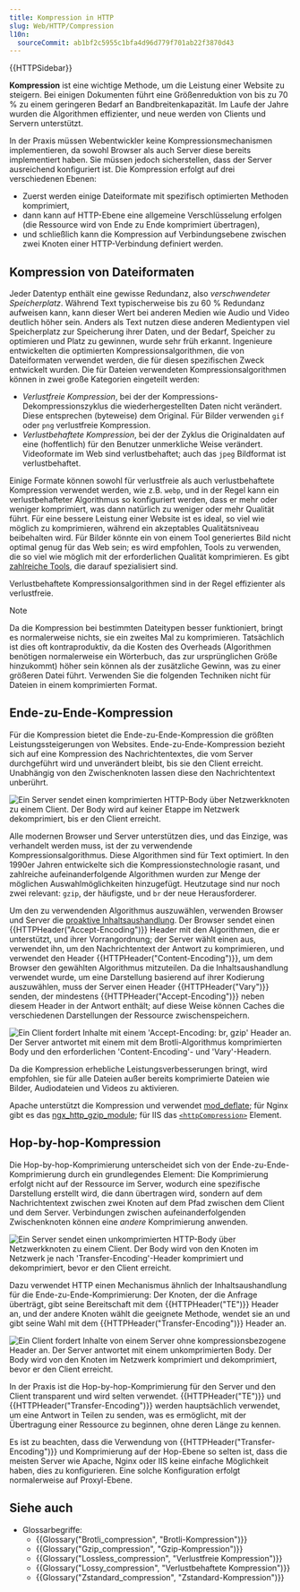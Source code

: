 ```yaml
---
title: Kompression in HTTP
slug: Web/HTTP/Compression
l10n:
  sourceCommit: ab1bf2c5955c1bfa4d96d779f701ab22f3870d43
---
```


{{HTTPSidebar}}

**Kompression** ist eine wichtige Methode, um die Leistung einer Website zu steigern. Bei einigen Dokumenten führt eine Größenreduktion von bis zu 70 % zu einem geringeren Bedarf an Bandbreitenkapazität. Im Laufe der Jahre wurden die Algorithmen effizienter, und neue werden von Clients und Servern unterstützt.

In der Praxis müssen Webentwickler keine Kompressionsmechanismen implementieren, da sowohl Browser als auch Server diese bereits implementiert haben. Sie müssen jedoch sicherstellen, dass der Server ausreichend konfiguriert ist. Die Kompression erfolgt auf drei verschiedenen Ebenen:

- Zuerst werden einige Dateiformate mit spezifisch optimierten Methoden komprimiert,
- dann kann auf HTTP-Ebene eine allgemeine Verschlüsselung erfolgen (die Ressource wird von Ende zu Ende komprimiert übertragen),
- und schließlich kann die Kompression auf Verbindungsebene zwischen zwei Knoten einer HTTP-Verbindung definiert werden.

## Kompression von Dateiformaten

Jeder Datentyp enthält eine gewisse Redundanz, also _verschwendeter Speicherplatz_. Während Text typischerweise bis zu 60 % Redundanz aufweisen kann, kann dieser Wert bei anderen Medien wie Audio und Video deutlich höher sein. Anders als Text nutzen diese anderen Medientypen viel Speicherplatz zur Speicherung ihrer Daten, und der Bedarf, Speicher zu optimieren und Platz zu gewinnen, wurde sehr früh erkannt. Ingenieure entwickelten die optimierten Kompressionsalgorithmen, die von Dateiformaten verwendet werden, die für diesen spezifischen Zweck entwickelt wurden. Die für Dateien verwendeten Kompressionsalgorithmen können in zwei große Kategorien eingeteilt werden:

- _Verlustfreie Kompression_, bei der der Kompressions-Dekompressionszyklus die wiederhergestellten Daten nicht verändert. Diese entsprechen (byteweise) dem Original.
  Für Bilder verwenden `gif` oder `png` verlustfreie Kompression.
- _Verlustbehaftete Kompression_, bei der der Zyklus die Originaldaten auf eine (hoffentlich) für den Benutzer unmerkliche Weise verändert.
  Videoformate im Web sind verlustbehaftet; auch das `jpeg` Bildformat ist verlustbehaftet.

Einige Formate können sowohl für verlustfreie als auch verlustbehaftete Kompression verwendet werden, wie z.B. `webp`, und in der Regel kann ein verlustbehafteter Algorithmus so konfiguriert werden, dass er mehr oder weniger komprimiert, was dann natürlich zu weniger oder mehr Qualität führt. Für eine bessere Leistung einer Website ist es ideal, so viel wie möglich zu komprimieren, während ein akzeptables Qualitätsniveau beibehalten wird. Für Bilder könnte ein von einem Tool generiertes Bild nicht optimal genug für das Web sein; es wird empfohlen, Tools zu verwenden, die so viel wie möglich mit der erforderlichen Qualität komprimieren. Es gibt [zahlreiche Tools](https://www.creativebloq.com/design/image-compression-tools-1132865), die darauf spezialisiert sind.

Verlustbehaftete Kompressionsalgorithmen sind in der Regel effizienter als verlustfreie.

> [!NOTE]
> Da die Kompression bei bestimmten Dateitypen besser funktioniert, bringt es normalerweise nichts, sie ein zweites Mal zu komprimieren. Tatsächlich ist dies oft kontraproduktiv, da die Kosten des Overheads (Algorithmen benötigen normalerweise ein Wörterbuch, das zur ursprünglichen Größe hinzukommt) höher sein können als der zusätzliche Gewinn, was zu einer größeren Datei führt. Verwenden Sie die folgenden Techniken nicht für Dateien in einem komprimierten Format.

## Ende-zu-Ende-Kompression

Für die Kompression bietet die Ende-zu-Ende-Kompression die größten Leistungssteigerungen von Websites. Ende-zu-Ende-Kompression bezieht sich auf eine Kompression des Nachrichtentextes, die vom Server durchgeführt wird und unverändert bleibt, bis sie den Client erreicht. Unabhängig von den Zwischenknoten lassen diese den Nachrichtentext unberührt.

![Ein Server sendet einen komprimierten HTTP-Body über Netzwerkknoten zu einem Client. Der Body wird auf keiner Etappe im Netzwerk dekomprimiert, bis er den Client erreicht.](httpenco1.svg)

Alle modernen Browser und Server unterstützen dies, und das Einzige, was verhandelt werden muss, ist der zu verwendende Kompressionsalgorithmus. Diese Algorithmen sind für Text optimiert. In den 1990er Jahren entwickelte sich die Kompressionstechnologie rasant, und zahlreiche aufeinanderfolgende Algorithmen wurden zur Menge der möglichen Auswahlmöglichkeiten hinzugefügt. Heutzutage sind nur noch zwei relevant: `gzip`, der häufigste, und `br` der neue Herausforderer.

Um den zu verwendenden Algorithmus auszuwählen, verwenden Browser und Server die [proaktive Inhaltsaushandlung](/de/docs/Web/HTTP/Content_negotiation). Der Browser sendet einen {{HTTPHeader("Accept-Encoding")}} Header mit den Algorithmen, die er unterstützt, und ihrer Vorrangordnung; der Server wählt einen aus, verwendet ihn, um den Nachrichtentext der Antwort zu komprimieren, und verwendet den Header {{HTTPHeader("Content-Encoding")}}, um dem Browser den gewählten Algorithmus mitzuteilen. Da die Inhaltsaushandlung verwendet wurde, um eine Darstellung basierend auf ihrer Kodierung auszuwählen, muss der Server einen Header {{HTTPHeader("Vary")}} senden, der mindestens {{HTTPHeader("Accept-Encoding")}} neben diesem Header in der Antwort enthält; auf diese Weise können Caches die verschiedenen Darstellungen der Ressource zwischenspeichern.

![Ein Client fordert Inhalte mit einem 'Accept-Encoding: br, gzip' Header an. Der Server antwortet mit einem mit dem Brotli-Algorithmus komprimierten Body und den erforderlichen 'Content-Encoding'- und 'Vary'-Headern.](httpcompression1.svg)

Da die Kompression erhebliche Leistungsverbesserungen bringt, wird empfohlen, sie für alle Dateien außer bereits komprimierte Dateien wie Bilder, Audiodateien und Videos zu aktivieren.

Apache unterstützt die Kompression und verwendet [mod_deflate](https://httpd.apache.org/docs/current/mod/mod_deflate.html); für Nginx gibt es das [ngx_http_gzip_module](https://nginx.org/en/docs/http/ngx_http_gzip_module.html); für IIS das [`<httpCompression>`](https://learn.microsoft.com/en-us/iis/configuration/system.webServer/httpCompression/) Element.

## Hop-by-hop-Kompression

Die Hop-by-hop-Komprimierung unterscheidet sich von der Ende-zu-Ende-Komprimierung durch ein grundlegendes Element: Die Komprimierung erfolgt nicht auf der Ressource im Server, wodurch eine spezifische Darstellung erstellt wird, die dann übertragen wird, sondern auf dem Nachrichtentext zwischen zwei Knoten auf dem Pfad zwischen dem Client und dem Server. Verbindungen zwischen aufeinanderfolgenden Zwischenknoten können eine _andere_ Komprimierung anwenden.

![Ein Server sendet einen unkomprimierten HTTP-Body über Netzwerkknoten zu einem Client. Der Body wird von den Knoten im Netzwerk je nach 'Transfer-Encoding'-Header komprimiert und dekomprimiert, bevor er den Client erreicht.](httpte1.svg)

Dazu verwendet HTTP einen Mechanismus ähnlich der Inhaltsaushandlung für die Ende-zu-Ende-Komprimierung: Der Knoten, der die Anfrage überträgt, gibt seine Bereitschaft mit dem {{HTTPHeader("TE")}} Header an, und der andere Knoten wählt die geeignete Methode, wendet sie an und gibt seine Wahl mit dem {{HTTPHeader("Transfer-Encoding")}} Header an.

![Ein Client fordert Inhalte von einem Server ohne kompressionsbezogene Header an. Der Server antwortet mit einem unkomprimierten Body. Der Body wird von den Knoten im Netzwerk komprimiert und dekomprimiert, bevor er den Client erreicht.](httpcomp2.svg)

In der Praxis ist die Hop-by-hop-Komprimierung für den Server und den Client transparent und wird selten verwendet. {{HTTPHeader("TE")}} und {{HTTPHeader("Transfer-Encoding")}} werden hauptsächlich verwendet, um eine Antwort in Teilen zu senden, was es ermöglicht, mit der Übertragung einer Ressource zu beginnen, ohne deren Länge zu kennen.

Es ist zu beachten, dass die Verwendung von {{HTTPHeader("Transfer-Encoding")}} und Komprimierung auf der Hop-Ebene so selten ist, dass die meisten Server wie Apache, Nginx oder IIS keine einfache Möglichkeit haben, dies zu konfigurieren. Eine solche Konfiguration erfolgt normalerweise auf Proxyl-Ebene.

## Siehe auch

- Glossarbegriffe:
  - {{Glossary("Brotli_compression", "Brotli-Kompression")}}
  - {{Glossary("Gzip_compression", "Gzip-Kompression")}}
  - {{Glossary("Lossless_compression", "Verlustfreie Kompression")}}
  - {{Glossary("Lossy_compression", "Verlustbehaftete Kompression")}}
  - {{Glossary("Zstandard_compression", "Zstandard-Kompression")}}

